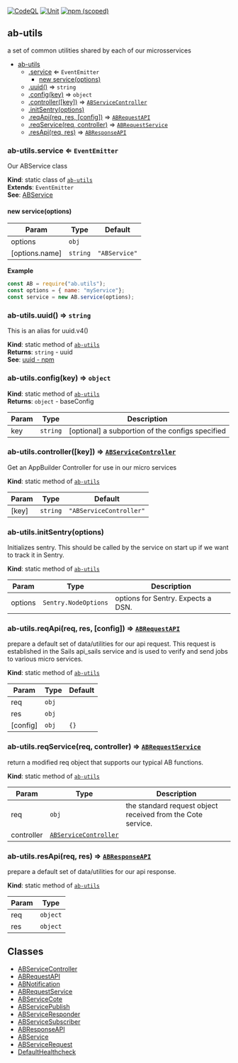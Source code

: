 [![CodeQL](https://github.com/digi-serve/ab-utils/actions/workflows/codeql.yml/badge.svg)](https://github.com/digi-serve/ab-utils/actions/workflows/codeql.yml) [![Unit](https://github.com/digi-serve/ab-utils/actions/workflows/unit-test.yml/badge.svg)](https://github.com/digi-serve/ab-utils/actions/workflows/unit-test.yml) [![npm (scoped)](https://img.shields.io/npm/v/@digiserve/ab-utils)](https://www.npmjs.com/package/@digiserve/ab-utils)
    <a name="module_ab-utils"></a>

## ab-utils
a set of common utilities shared by each of our microsservices


* [ab-utils](#module_ab-utils)
    * [.service](#module_ab-utils.service) ⇐ <code>EventEmitter</code>
        * [new service(options)](#new_module_ab-utils.service_new)
    * [.uuid()](#module_ab-utils.uuid) ⇒ <code>string</code>
    * [.config(key)](#module_ab-utils.config) ⇒ <code>object</code>
    * [.controller([key])](#module_ab-utils.controller) ⇒ [<code>ABServiceController</code>](./docs/ABServiceController.md#ABServiceController)
    * [.initSentry(options)](#module_ab-utils.initSentry)
    * [.reqApi(req, res, [config])](#module_ab-utils.reqApi) ⇒ [<code>ABRequestAPI</code>](./docs/ABRequestAPI.md#ABRequestAPI)
    * [.reqService(req, controller)](#module_ab-utils.reqService) ⇒ [<code>ABRequestService</code>](./docs/ABRequestService.md#ABRequestService)
    * [.resApi(req, res)](#module_ab-utils.resApi) ⇒ [<code>ABResponseAPI</code>](./docs/ABResponseAPI.md#ABResponseAPI)

<a name="module_ab-utils.service"></a>

### ab-utils.service ⇐ <code>EventEmitter</code>
Our ABService class

**Kind**: static class of [<code>ab-utils</code>](#module_ab-utils)  
**Extends**: <code>EventEmitter</code>  
**See**: [ABService](./docs/ABService.md#ABService)  
<a name="new_module_ab-utils.service_new"></a>

#### new service(options)

| Param | Type | Default |
| --- | --- | --- |
| options | <code>obj</code> |  | 
| [options.name] | <code>string</code> | <code>&quot;ABService&quot;</code> | 

**Example**  
```js
const AB = require("ab.utils");
const options = { name: "myService"};
const service = new AB.service(options);
```
<a name="module_ab-utils.uuid"></a>

### ab-utils.uuid() ⇒ <code>string</code>
This is an alias for uuid.v4()

**Kind**: static method of [<code>ab-utils</code>](#module_ab-utils)  
**Returns**: <code>string</code> - uuid  
**See**: [uuid - npm](https://www.npmjs.com/package/uuid)  
<a name="module_ab-utils.config"></a>

### ab-utils.config(key) ⇒ <code>object</code>
**Kind**: static method of [<code>ab-utils</code>](#module_ab-utils)  
**Returns**: <code>object</code> - baseConfig  

| Param | Type | Description |
| --- | --- | --- |
| key | <code>string</code> | [optional] a subportion of the configs specified |

<a name="module_ab-utils.controller"></a>

### ab-utils.controller([key]) ⇒ [<code>ABServiceController</code>](./docs/ABServiceController.md#ABServiceController)
Get an AppBuilder Controller for use in our micro services

**Kind**: static method of [<code>ab-utils</code>](#module_ab-utils)  

| Param | Type | Default |
| --- | --- | --- |
| [key] | <code>string</code> | <code>&quot;ABServiceController&quot;</code> | 

<a name="module_ab-utils.initSentry"></a>

### ab-utils.initSentry(options)
Initializes sentry. This should be called by the service on start up if
we want to track it in Sentry.

**Kind**: static method of [<code>ab-utils</code>](#module_ab-utils)  

| Param | Type | Description |
| --- | --- | --- |
| options | <code>Sentry.NodeOptions</code> | options for Sentry. Expects a DSN. |

<a name="module_ab-utils.reqApi"></a>

### ab-utils.reqApi(req, res, [config]) ⇒ [<code>ABRequestAPI</code>](./docs/ABRequestAPI.md#ABRequestAPI)
prepare a default set of data/utilities for our api request.
This request is established in the Sails api_sails service and is used
to verify and send jobs to various micro services.

**Kind**: static method of [<code>ab-utils</code>](#module_ab-utils)  

| Param | Type | Default |
| --- | --- | --- |
| req | <code>obj</code> |  | 
| res | <code>obj</code> |  | 
| [config] | <code>obj</code> | <code>{}</code> | 

<a name="module_ab-utils.reqService"></a>

### ab-utils.reqService(req, controller) ⇒ [<code>ABRequestService</code>](./docs/ABRequestService.md#ABRequestService)
return a modified req object that supports our typical AB functions.

**Kind**: static method of [<code>ab-utils</code>](#module_ab-utils)  

| Param | Type | Description |
| --- | --- | --- |
| req | <code>obj</code> | the standard request object received from the Cote service. |
| controller | [<code>ABServiceController</code>](./docs/ABServiceController.md#ABServiceController) |  |

<a name="module_ab-utils.resApi"></a>

### ab-utils.resApi(req, res) ⇒ [<code>ABResponseAPI</code>](./docs/ABResponseAPI.md#ABResponseAPI)
prepare a default set of data/utilities for our api response.

**Kind**: static method of [<code>ab-utils</code>](#module_ab-utils)  

| Param | Type |
| --- | --- |
| req | <code>object</code> | 
| res | <code>object</code> | 


## Classes
 - [ABServiceController](./docs/ABServiceController.md)
 - [ABRequestAPI](./docs/ABRequestAPI.md)
 - [ABNotification](./docs/ABNotification.md)
 - [ABRequestService](./docs/ABRequestService.md)
 - [ABServiceCote](./docs/ABServiceCote.md)
 - [ABServicePublish](./docs/ABServicePublish.md)
 - [ABServiceResponder](./docs/ABServiceResponder.md)
 - [ABServiceSubscriber](./docs/ABServiceSubscriber.md)
 - [ABResponseAPI](./docs/ABResponseAPI.md)
 - [ABService](./docs/ABService.md)
 - [ABServiceRequest](./docs/ABServiceRequest.md)
 - [DefaultHealthcheck](./docs/DefaultHealthcheck.md)